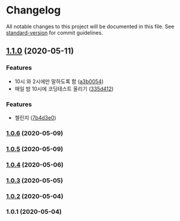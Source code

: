 # Changelog

All notable changes to this project will be documented in this file. See [standard-version](https://github.com/conventional-changelog/standard-version) for commit guidelines.

## [1.1.0](https://github.com/taehyeong224/slack-bot-ts/compare/v1.0.4...v1.1.0) (2020-05-11)


### Features

* 10시 와 2시에만 말하도록 함 ([a3b0054](https://github.com/taehyeong224/slack-bot-ts/commit/a3b00547e63a6f5eea93462e52a106036877f966))
* 매일 밤 10시에 코딩테스트 올리기 ([335d412](https://github.com/taehyeong224/slack-bot-ts/commit/335d412328d72ae100c0460860777391f1a978fa))

### Features

* 첼린지 ([7b4d3e0](https://github.com/taehyeong224/slack-bot-ts/commit/7b4d3e056457552d90f4cfac85255d26d5778526))

### [1.0.6](https://github.com/taehyeong224/slack-bot-ts/compare/v1.0.5...v1.0.6) (2020-05-09)

### [1.0.5](https://github.com/taehyeong224/slack-bot-ts/compare/v1.0.4...v1.0.5) (2020-05-09)

### [1.0.4](https://github.com/taehyeong224/slack-bot-ts/compare/v1.0.3...v1.0.4) (2020-05-06)

### [1.0.3](https://github.com/taehyeong224/slack-bot-ts/compare/v1.0.2...v1.0.3) (2020-05-05)

### [1.0.2](https://github.com/taehyeong224/slack-bot-ts/compare/v1.0.1...v1.0.2) (2020-05-04)

### 1.0.1 (2020-05-04)
